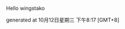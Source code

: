 <!--- 
The README.md is auto-generated. Do not edit.
--->

Hello wingstako

generated at 10月12日星期三 下午8:17 [GMT+8]